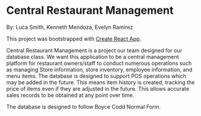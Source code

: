 # Central Restaurant Management

By: Luca Smith, Kenneth Mendoza, Evelyn Ramirez

This project was bootstrapped with [Create React App](https://github.com/facebook/create-react-app).

Central Restaurant Management is a project our team designed for our database class.  We want this application to be a central management platform for restaurant owners/staff to conduct numerous operations such as managing Store information, store inventory, employee information, and menu items.  The database is designed to support POS operations which may be added in the future.  This means item history is created, tracking the price of items even if they are adjusted in the future.  This allows accurate sales records to be obtained at any point over time.  

The database is designed to follow Boyce Codd Normal Form.
